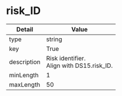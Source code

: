 # risk_ID
| Detail | Value |
| ------ | ----- |
| type | string |
| key | True |
| description | Risk identifier.<br/>Align with DS15.risk_ID. |
| minLength | 1 |
| maxLength | 50 |

